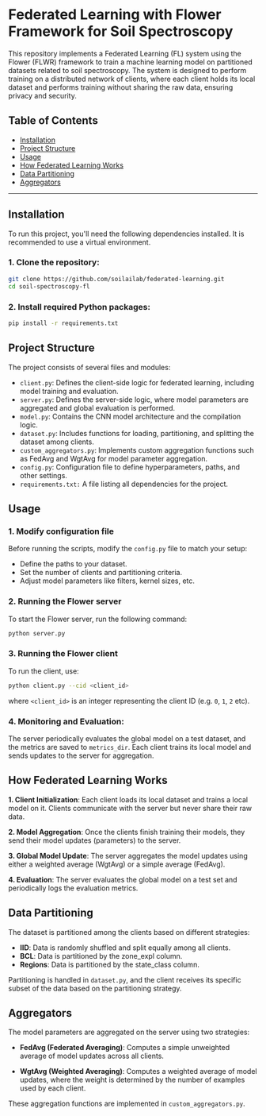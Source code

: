 # Federated Learning with Flower Framework for Soil Spectroscopy

This repository implements a Federated Learning (FL) system using the Flower (FLWR) framework to train a machine learning model on partitioned datasets related to soil spectroscopy. The system is designed to perform training on a distributed network of clients, where each client holds its local dataset and performs training without sharing the raw data, ensuring privacy and security.

## Table of Contents
- [Installation](#installation)
- [Project Structure](#project-structure)
- [Usage](#usage)
- [How Federated Learning Works](#how-federated-learning-works)
- [Data Partitioning](#data-partitioning)
- [Aggregators](#aggregators)

--- 

## Installation

To run this project, you'll need the following dependencies installed. It is recommended to use a virtual environment.

### 1. Clone the repository:

```bash
git clone https://github.com/soilailab/federated-learning.git
cd soil-spectroscopy-fl
```

### 2. Install required Python packages:

```bash
pip install -r requirements.txt
```

## Project Structure
The project consists of several files and modules:

- `client.py`: Defines the client-side logic for federated learning, including model training and evaluation.
- `server.py`: Defines the server-side logic, where model parameters are aggregated and global evaluation is performed.
- `model.py`: Contains the CNN model architecture and the compilation logic.
- `dataset.py`: Includes functions for loading, partitioning, and splitting the dataset among clients.
- `custom_aggregators.py`: Implements custom aggregation functions such as FedAvg and WgtAvg for model parameter aggregation.
- `config.py`: Configuration file to define hyperparameters, paths, and other settings.
- `requirements.txt:` A file listing all dependencies for the project.

## Usage

### 1. Modify configuration file
Before running the scripts, modify the `config.py` file to match your setup:
- Define the paths to your dataset.
- Set the number of clients and partitioning criteria.
- Adjust model parameters like filters, kernel sizes, etc.

### 2. Running the Flower server
To start the Flower server, run the following command:
```bash
python server.py
```

### 3. Running the Flower client
To run the client, use:
```bash
python client.py --cid <client_id>
```
where `<client_id>` is an integer representing the client ID (e.g. `0`, `1`, `2` etc).


### 4. Monitoring and Evaluation:
The server periodically evaluates the global model on a test dataset, and the metrics are saved to `metrics_dir`. Each client trains its local model and sends updates to the server for aggregation.


## How Federated Learning Works
<b>1. Client Initialization</b>: Each client loads its local dataset and trains a local model on it. Clients communicate with the server but never share their raw data.

<b> 2. Model Aggregation</b>: Once the clients finish training their models, they send their model updates (parameters) to the server.

<b> 3. Global Model Update</b>: The server aggregates the model updates using either a weighted average (WgtAvg) or a simple average (FedAvg).

<b> 4. Evaluation</b>: The server evaluates the global model on a test set and periodically logs the evaluation metrics.


## Data Partitioning

The dataset is partitioned among the clients based on different strategies:

- <b>IID</b>: Data is randomly shuffled and split equally among all clients.
- <b>BCL</b>: Data is partitioned by the zone_expl column.
- <b>Regions</b>: Data is partitioned by the state_class column.

Partitioning is handled in `dataset.py`, and the client receives its specific subset of the data based on the partitioning strategy.


## Aggregators
The model parameters are aggregated on the server using two strategies:

- <b>FedAvg (Federated Averaging)</b>: Computes a simple unweighted average of model updates across all clients.

- <b>WgtAvg (Weighted Averaging)</b>: Computes a weighted average of model updates, where the weight is determined by the number of examples used by each client.

These aggregation functions are implemented in `custom_aggregators.py`.


